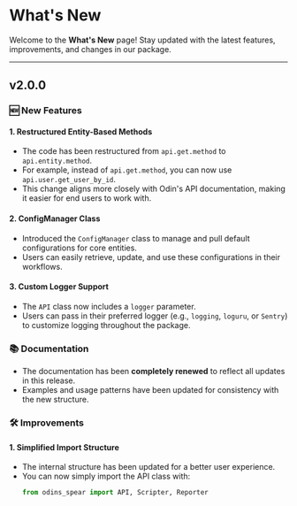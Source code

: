 # What's New

Welcome to the **What's New** page! Stay updated with the latest features, improvements, and changes in our package.

---

## v2.0.0

### 🆕 New Features

#### 1. Restructured Entity-Based Methods
- The code has been restructured from `api.get.method` to `api.entity.method`.
- For example, instead of `api.get.method`, you can now use `api.user.get_user_by_id`.
- This change aligns more closely with Odin's API documentation, making it easier for end users to work with.

#### 2. ConfigManager Class
- Introduced the `ConfigManager` class to manage and pull default configurations for core entities.
- Users can easily retrieve, update, and use these configurations in their workflows.

#### 3. Custom Logger Support
- The `API` class now includes a `logger` parameter.
- Users can pass in their preferred logger (e.g., `logging`, `loguru`, or `Sentry`) to customize logging throughout the package.

### 📚 Documentation

- The documentation has been **completely renewed** to reflect all updates in this release.
- Examples and usage patterns have been updated for consistency with the new structure.

### 🛠 Improvements

#### 1. Simplified Import Structure
- The internal structure has been updated for a better user experience.
- You can now simply import the API class with:
    ```python
    from odins_spear import API, Scripter, Reporter
    ```